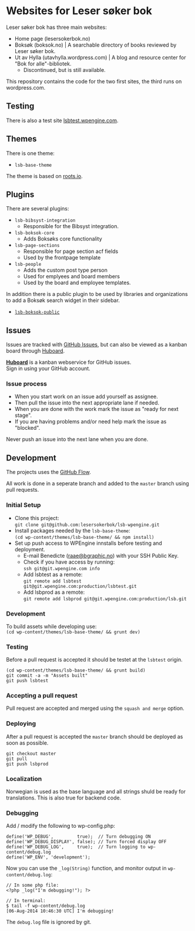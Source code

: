 # Websites for Leser søker bok
Leser søker bok has three main websites:
* Home page (lesersokerbok.no)
* Boksøk (boksok.no) | A searchable directory of books reviewed by Leser søker bok.
* Ut av Hylla (utavhylla.wordpress.com) | A blog and resource center for "Bok for alle"-bibliotek.
  * Discontinued, but is still available.

This repository contains the code for the two first sites, the third runs on wordpress.com.

## Testing
There is also a test site [lsbtest.wpengine.com](http://lsbtest.wpengine.com/).

## Themes
There is one theme:
* `lsb-base-theme`

The theme is based on [roots.io](roots.io).

## Plugins
There are several plugins:
* `lsb-bibsyst-integration`
	* Responsible for the Bibsyst integration.
* `lsb-boksok-core`
	* Adds Boksøks core functionality
* `lsb-page-sections`
	* Responsible for page section acf fields
	* Used by the frontpage template
* `lsb-people`
	* Adds the custom post type person
	* Used for emplyees and board members
	* Used by the board and employee templates.
	
In addition there is a public plugin to be used by libraries and organizations to add a Boksøk search widget in their sidebar.
* [`lsb-boksok-public`](https://github.com/lesersokerbok/lsb-boksok-public)

## Issues
Issues are tracked with [GitHub Issues](https://github.com/lesersokerbok/lsb-wordpress-themes/issues), but can also be viewed as a kanban board through [Huboard](https://huboard.com/lesersokerbok/lsb-wordpress-themes#/).

**[Huboard](https://huboard.com)**
is a kanban webservice for GitHub issues.  
Sign in using your GitHub account.

### Issue process
* When you start work on an issue add yourself as assignee. 
* Then pull the issue into the next appropriate lane if needed.
* When you are done with the work mark the issue as "ready for next stage".
* If you are having problems and/or need help mark the issue as "blocked".

Never push an issue into the next lane when you are done.

## Development

The projects uses the [GitHub Flow](https://guides.github.com/introduction/flow/).

All work is done in a seperate branch and added to the `master` branch using pull requests. 

### Initial Setup  
* Clone this project:  
`git clone git@github.com:lesersokerbok/lsb-wpengine.git`
* Install packages needed by the `lsb-base-theme`:  
	`(cd wp-content/themes/lsb-base-theme/ && npm install)`
* Set up push access to WPEngine innstalls before testing and deployment.
	* E-mail Benedicte (raae@bgraphic.no) with your SSH Public Key.
	* Check if you have access by running:  
	`ssh git@git.wpengine.com info`
	* Add lsbtest as a remote:  
	`git remote add lsbtest git@git.wpengine.com:production/lsbtest.git`
	* Add lsbprod as a remote:  
	`git remote add lsbprod git@git.wpengine.com:production/lsb.git`

### Development
To build assets while developing use:  
`(cd wp-content/themes/lsb-base-theme/ && grunt dev)`

### Testing
Before a pull request is accepted it should be testet at the `lsbtest` origin.

```
(cd wp-content/themes/lsb-base-theme/ && grunt build)
git commit -a -m "Assets built"
git push lsbtest
```

### Accepting a pull request
Pull request are accepted and merged using the `squash and merge` option.

### Deploying
After a pull request is accepted the `master` branch should be deployed as soon as possible.

```
git checkout master
git pull
git push lsbprod
```

### Localization
Norwegian is used as the base language and all strings shuld be ready for translations. This is also true for backend code.

### Debugging

Add / modify the following to wp-config.php:

```
define('WP_DEBUG',         true);  // Turn debugging ON
define('WP_DEBUG_DISPLAY', false); // Turn forced display OFF
define('WP_DEBUG_LOG',     true);  // Turn logging to wp-content/debug.log
define('WP_ENV', 'development');
```

Now you can use the ```_log(String)``` function, and monitor output in ```wp-content/debug.log```:

```
// In some php file:
<?php _log("I'm debugging!"); ?>

// In terminal:
$ tail -f wp-content/debug.log
[06-Aug-2014 10:46:30 UTC] I'm debugging!
```

The ```debug.log``` file is ignored by git.
